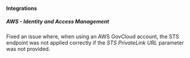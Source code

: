 
#### Integrations

##### AWS - Identity and Access Management

Fixed an issue where, when using an AWS GovCloud account, the STS endpoint was not applied correctly if the *STS PrivateLink URL* parameter was not provided.
